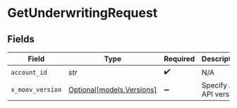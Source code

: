 # GetUnderwritingRequest


## Fields

| Field                                              | Type                                               | Required                                           | Description                                        |
| -------------------------------------------------- | -------------------------------------------------- | -------------------------------------------------- | -------------------------------------------------- |
| `account_id`                                       | *str*                                              | :heavy_check_mark:                                 | N/A                                                |
| `x_moov_version`                                   | [Optional[models.Versions]](../models/versions.md) | :heavy_minus_sign:                                 | Specify an API version.                            |